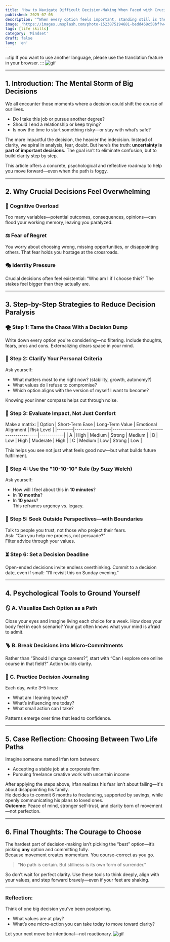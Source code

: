 ```yaml
---
title: 'How to Navigate Difficult Decision-Making When Faced with Crucial Choices'
published: 2025-07-05
description: '“When every option feels important, standing still is the only thing that guarantees regret.”'
image: 'https://images.unsplash.com/photo-1523875194681-bedd468c58bf?w=600&auto=format&fit=crop&q=60&ixlib=rb-4.1.0&ixid=M3wxMjA3fDB8MHxzZWFyY2h8MjJ8fGRlY2lzaW9ufGVufDB8fDB8fHww'
tags: [life skills]
category: 'Mindset'
draft: false
lang: 'en'
---
```


:::tip
If you want to use another language, please use the translation feature in your browser.
:::
![gif](https://media.tenor.com/upDQPRJNKSsAAAAM/test-what-the.gif)

---

## 1. Introduction: The Mental Storm of Big Decisions

We all encounter those moments where a decision could shift the course of our lives.  
- Do I take this job or pursue another degree?  
- Should I end a relationship or keep trying?  
- Is now the time to start something risky—or stay with what’s safe?

The more impactful the decision, the heavier the indecision. Instead of clarity, we spiral in analysis, fear, doubt. But here’s the truth: **uncertainty is part of important decisions.** The goal isn’t to eliminate confusion, but to build clarity step by step.

This article offers a concrete, psychological and reflective roadmap to help you move forward—even when the path is foggy.

---

## 2. Why Crucial Decisions Feel Overwhelming

### 🧠 Cognitive Overload  
Too many variables—potential outcomes, consequences, opinions—can flood your working memory, leaving you paralyzed.

### ⚖️ Fear of Regret  
You worry about choosing wrong, missing opportunities, or disappointing others. That fear holds you hostage at the crossroads.

### 🎭 Identity Pressure  
Crucial decisions often feel existential: “Who am I if I choose this?” The stakes feel bigger than they actually are.

---

## 3. Step-by-Step Strategies to Reduce Decision Paralysis

### 🌪 Step 1: Tame the Chaos With a Decision Dump  
Write down every option you're considering—no filtering. Include thoughts, fears, pros and cons. Externalizing clears space in your mind.

### 🎯 Step 2: Clarify Your Personal Criteria  
Ask yourself:  
- What matters most to me right now? (stability, growth, autonomy?)  
- What values do I refuse to compromise?  
- Which option aligns with the version of myself I want to become?

Knowing your inner compass helps cut through noise.

### 🧩 Step 3: Evaluate Impact, Not Just Comfort  
Make a matrix:
| Option | Short-Term Ease | Long-Term Value | Emotional Alignment | Risk Level |
|--------|------------------|------------------|----------------------|------------|
| A      | High             | Medium           | Strong               | Medium     |
| B      | Low              | High             | Moderate             | High       |
| C      | Medium           | Low              | Strong               | Low        |

This helps you see not just what feels good now—but what builds future fulfillment.

### 🧠 Step 4: Use the "10-10-10" Rule (by Suzy Welch)  
Ask yourself:  
- How will I feel about this in **10 minutes**?  
- In **10 months**?  
- In **10 years**?  
This reframes urgency vs. legacy.

### 💬 Step 5: Seek Outside Perspectives—with Boundaries  
Talk to people you trust, not those who project their fears.  
Ask: “Can you help me process, not persuade?”  
Filter advice through your values.

### ⏳ Step 6: Set a Decision Deadline  
Open-ended decisions invite endless overthinking. Commit to a decision date, even if small: “I’ll revisit this on Sunday evening.”

---

## 4. Psychological Tools to Ground Yourself

### 🪞 A. Visualize Each Option as a Path  
Close your eyes and imagine living each choice for a week. How does your body feel in each scenario? Your gut often knows what your mind is afraid to admit.

### 🪜 B. Break Decisions into Micro-Commitments  
Rather than “Should I change careers?”, start with “Can I explore one online course in that field?” Action builds clarity.

### 📓 C. Practice Decision Journaling  
Each day, write 3–5 lines:
- What am I leaning toward?  
- What’s influencing me today?  
- What small action can I take?

Patterns emerge over time that lead to confidence.

---

## 5. Case Reflection: Choosing Between Two Life Paths

Imagine someone named Irfan torn between:  
- Accepting a stable job at a corporate firm  
- Pursuing freelance creative work with uncertain income

After applying the steps above, Irfan realizes his fear isn’t about failing—it's about disappointing his family.  
He decides to commit 6 months to freelancing, supported by savings, while openly communicating his plans to loved ones.  
**Outcome**: Peace of mind, stronger self-trust, and clarity born of movement—not perfection.

---

## 6. Final Thoughts: The Courage to Choose

The hardest part of decision-making isn’t picking the “best” option—it’s picking **any** option and committing fully.  
Because movement creates momentum. You course-correct as you go.  

> “No path is certain. But stillness is its own form of surrender.”

So don’t wait for perfect clarity. Use these tools to think deeply, align with your values, and step forward bravely—even if your feet are shaking.

---

### Reflection:  
Think of one big decision you’ve been postponing.  
- What values are at play?  
- What’s one micro-action you can take today to move toward clarity?

Let your next move be intentional—not reactionary.
![gif](https://media.tenor.com/__LE3r2fo28AAAAM/anime-hestia.gif)